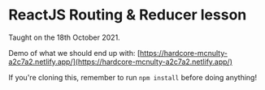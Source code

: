 # ReactJS Routing & Reducer lesson

Taught on the 18th October 2021.

Demo of what we should end up with: [https://hardcore-mcnulty-a2c7a2.netlify.app/](https://hardcore-mcnulty-a2c7a2.netlify.app/)

If you're cloning this, remember to run `npm install` before doing anything!